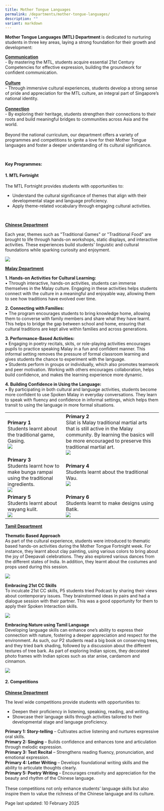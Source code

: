 ```yaml
---
title: Mother Tongue Languages
permalink: /departments/mother-tongue-languages/
description: ""
variant: markdown
---
```

<p><strong>Mother Tongue Languages (MTL) Department </strong>is dedicated to nurturing students in three key areas, laying a strong foundation for their growth and development:</p>
<p><strong><u>Communication</u></strong><br>
- By mastering the MTL, students acquire essential 21st Century Competencies for effective expression, building the groundwork for confident communication.<br><br>
<strong><u>Culture</u></strong><br>
	- Through immersive cultural experiences, students develop a strong sense of pride and appreciation for the MTL culture, an integral part of Singapore’s national identity.<br><br>
<strong><u>Connection</u></strong><br>
- By exploring their heritage, students strengthen their connections to their roots and build meaningful bridges to communities across Asia and the world.<br><br>
Beyond the national curriculum, our department offers a variety of programmes and competitions to ignite a love for their Mother Tongue languages and foster a deeper understanding of its cultural significance.</p><br>
<p><strong>Key Programmes:</strong></p>
<h4>1. MTL Fortnight</h4>
<p> The MTL Fortnight provides students with opportunities to:<br>
</p><ul><li>Understand the cultural significance of themes that align with their developmental stage and language proficiency.</li>
<li>Apply theme-related vocabulary through engaging cultural activities.</li></ul><p></p><br>
<p><strong><u>Chinese Department</u></strong></p>
<p>Each year, themes such as "Traditional Games" or "Traditional Food" are brought to life through hands-on workshops, static displays, and interactive activities. These experiences build students' linguistic and cultural foundations while sparking curiosity and enjoyment.</p>
<img src="/images/MT1.jpg">
<p><strong><u>Malay Department</u></strong></p>
<p><strong>1. Hands-on Activities for Cultural Learning:</strong><br>
•	Through interactive, hands-on activities, students can immerse themselves in the Malay culture. Engaging in these activities helps students connect with the culture in a meaningful and enjoyable way, allowing them to see how traditions have evolved over time.</p>
<p><strong>2.	Connecting with Families:</strong><br>
•	The program encourages students to bring knowledge home, allowing them to converse with family members and share what they have learnt. This helps to bridge the gap between school and home, ensuring that cultural traditions are kept alive within families and across generations.</p>
<p><strong>3.	Performance-Based Activities:</strong><br>
•	Engaging in poetry recitals, skits, or role-playing activities encourages pupils to practice speaking Malay in a fun and confident manner. This informal setting removes the pressure of formal classroom learning and gives students the chance to experiment with the language.<br>
•	Students perform in groups or individually, which also promotes teamwork and peer motivation. Working with others encourages collaboration, helps build confidence, and makes the learning experience more dynamic.</p>
<p><strong>4.	Building Confidence in Using the Language:</strong><br>
•	By participating in both cultural and language activities, students become more confident to use Spoken Malay in everyday conversations. They learn to speak with fluency and confidence in informal settings, which helps them transit to using the language in more formal situations.
</p>
<table>
	<tbody>
		<tr>
			<td><strong>Primary 1</strong><br>Students learnt about the traditional game, Gasing.<br><img src="/images/MT2.jpg">
			</td>
			<td><strong>Primary 2</strong><br>Silat is Malay traditional martial arts that is still active in the Malay community. By learning the basics will be more encouraged to preserve this traditional martial art.<br><img src="/images/MT3.jpg">
			</td>
		</tr>
			<tr>
			<td><strong>Primary 3</strong><br>Students learnt how to make bunga rampai using the traditional ingredients.<br><img src="/images/MT4.jpg">
			</td>
			<td><strong>Primary 4</strong><br>Students learnt about the traditional Wau.<br><img src="/images/MT5.jpg">
			</td>
		</tr>
			<tr>
			<td><strong>Primary 5</strong><br>Students learnt about wayang kulit.<br><img src="/images/MT6.jpg">
			</td>
			<td><strong>Primary 6</strong><br>Students learnt to make designs using Batik.<br><img src="/images/MT7.jpg">
			</td>
		</tr>
	</tbody>
	</table>
	<p><strong><u>Tamil Department</u></strong></p>
	<p><strong>Thematic Based Approach</strong><br>
	As part of the cultural experience, students were introduced to thematic based hands-on activities during the Mother Tongue Fortnight week. For instance, they learnt about clay painting, using various colors to bring about the joy of Deepavali celebrations. They also explored various dances from the different states of India. In addition, they learnt about the costumes and props used during this session.</p>
	<p><img src="/images/MT8.jpg"></p>
		<p><strong>Embracing 21st CC Skills</strong><br>
To inculcate 21st CC skills, P5 students tried Podcast by sharing their views about contemporary issues. They brainstormed ideas in pairs and had a dialogue session with their partner. This was a good opportunity for them to apply their Spoken Interaction skills.</p>
<p><img src="/images/MT9.jpg"></p>
	<p><strong>Embracing Nature using Tamil Language</strong><br>
Developing language skills can enhance one’s ability to express their connection with nature, fostering a deeper appreciation and respect for the environment. As such, our P2 students read a big book on conserving trees, and they tried bark shading, followed by a discussion about the different textures of tree bark. As part of exploring Indian spices, they decorated photo frames with Indian spices such as star anise, cardamom and cinnamon.</p>
<p><img src="/images/MT10.jpg"></p>
<h4>2. Competitions</h4>
<p><strong><u>Chinese Department</u></strong></p>
<p>The level wide competitions provide students with opportunities to:<br>
</p><ul><li>Deepen their proficiency in listening, speaking, reading, and writing.</li>
<li>Showcase their language skills through activities tailored to their developmental stage and language proficiency.</li></ul><p></p>
<p><strong>Primary 1: Story-telling</strong> –  Cultivates active listening and nurtures expressive oral skills.<br>
<strong>Primary 2: Singing</strong> – Builds confidence and enhances tone and articulation through melodic expression.<br>
<strong>Primary 3: Text Recital</strong> – Strengthens reading fluency, pronunciation, and emotional expression.<br>
<strong>Primary 4: Letter Writing</strong> – Develops foundational writing skills and the ability to articulate thoughts clearly.<br>
<strong>Primary 5: Poetry Writing</strong> – Encourages creativity and appreciation for the beauty and rhythm of the Chinese language.<br><br>
These competitions not only enhance students’ language skills but also inspire them to value the richness of the Chinese language and its culture.</p>
<p></p><p>Page last updated: 10 February 2025</p>